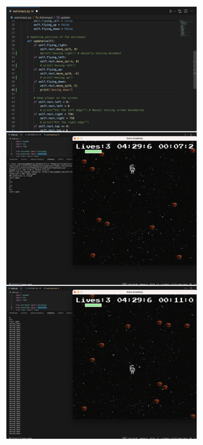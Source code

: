 ![alt text](1.code_moving_down.png)
![alt text](2.moving_down_initial.png)
![alt text](3.moving_down.png)